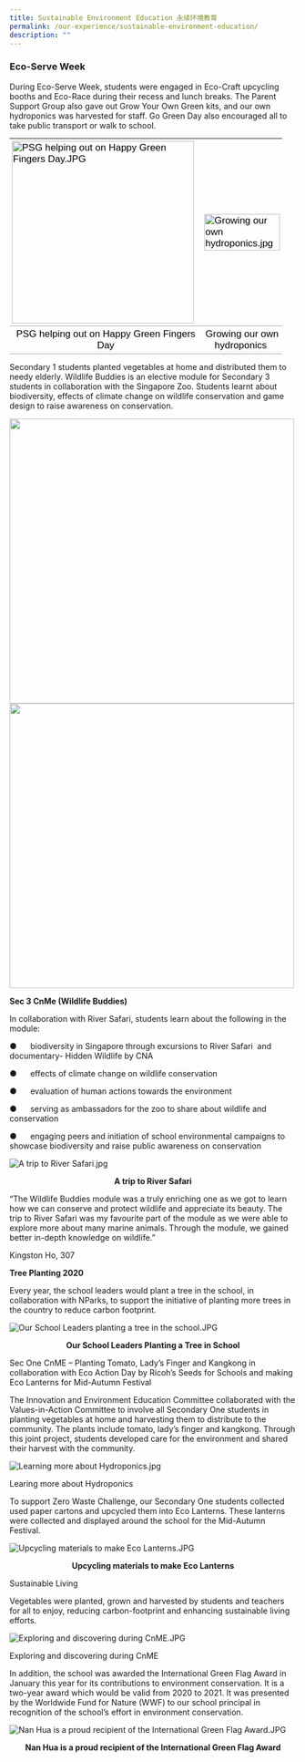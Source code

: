 ```yaml
---
title: Sustainable Environment Education 永续环境教育
permalink: /our-experience/sustainable-environment-education/
description: ""
---
```


### Eco-Serve Week&nbsp;  
  
During Eco-Serve Week, students were engaged in Eco-Craft upcycling booths and Eco-Race during their recess and lunch breaks. The Parent Support Group also gave out Grow Your Own Green kits, and our own hydroponics was harvested for staff. Go Green Day also encouraged all to take public transport or walk to school.  

<table style="margin-top: auto; margin-right: 0px !important; margin-bottom: auto; margin-left: auto; outline: 0px; padding: 0px; box-sizing: border-box; border-collapse: collapse; clear: both; border: none; width: 700px; height: auto !important; color: rgb(0, 0, 0); font-family: Raleway, sans-serif; font-size: 17px; font-style: normal; font-variant-ligatures: normal; font-variant-caps: normal; font-weight: 400; letter-spacing: normal; orphans: 2; text-align: left; text-transform: none; white-space: normal; widows: 2; word-spacing: 0px; -webkit-text-stroke-width: 0px; text-decoration-thickness: initial; text-decoration-style: initial; text-decoration-color: initial;" class="ive_eobj_center iveo_table ives_tab_simple"><tbody style="margin: 0px; outline: 0px; padding: 0px; box-sizing: border-box;"><tr style="margin: 0px; outline: 0px; padding: 0px; box-sizing: border-box;"><td style="margin: 0px; outline: 0px; padding: 4px; box-sizing: border-box; text-align: left; background-color: transparent; border-bottom: 1px solid rgb(170, 170, 170); color: inherit; width: 60px;"><img style="margin: 0px 10px 0px 0px; outline: 0px; padding: 0px; box-sizing: border-box; float: left; max-width: 100%; height: 320px; width: 320px;" class="ive_eobj_left" alt="PSG helping out on Happy Green Fingers Day.JPG" width="100%" src="/images/happygreenfingersday.jpg"><br style="margin: 0px; outline: 0px; padding: 0px; box-sizing: border-box;"></td><td style="margin: 0px; outline: 0px; padding: 4px; box-sizing: border-box; text-align: left; background-color: transparent; border-bottom: 1px solid rgb(170, 170, 170); color: inherit; width: 60px;"><img style="margin: 0px 10px 0px 0px; outline: 0px; padding: 0px; box-sizing: border-box; float: left; max-width: 100%; height: auto !important;" class="ive_eobj_left" alt="Growing our own hydroponics.jpg" width="100%" src="/images/hydroponics.jpg"><br style="margin: 0px; outline: 0px; padding: 0px; box-sizing: border-box;"></td></tr><tr style="margin: 0px; outline: 0px; padding: 0px; box-sizing: border-box;"><td style="margin: 0px; outline: 0px; padding: 4px; box-sizing: border-box; text-align: center; background-color: transparent; border-bottom: 1px solid rgb(170, 170, 170); color: inherit; width: 60px;">PSG helping out on Happy Green Fingers Day</td><td style="margin: 0px; outline: 0px; padding: 4px; box-sizing: border-box; text-align: center; background-color: transparent; border-bottom: 1px solid rgb(170, 170, 170); color: inherit; width: 60px;">Growing our own hydroponics&nbsp;</td></tr></tbody></table>

  
Secondary 1 students planted vegetables at home and distributed them to needy elderly. Wildlife Buddies is an elective module for Secondary 3 students in collaboration with the Singapore Zoo. Students learnt about biodiversity, effects of climate change on wildlife conservation and game design to raise awareness on conservation.  

<img style="width:500px" src="/images/see1.png">
<img style="width:500px" src="/images/see2.png">
  

**Sec 3 CnMe (Wildlife Buddies)**

In collaboration with River Safari, students learn about the following in the module:

●&nbsp;&nbsp;&nbsp;&nbsp;&nbsp;&nbsp;biodiversity in Singapore through excursions to River Safari&nbsp; and documentary- Hidden Wildlife by CNA

●&nbsp;&nbsp;&nbsp;&nbsp;&nbsp;&nbsp;effects of climate change on wildlife conservation

●&nbsp;&nbsp;&nbsp;&nbsp;&nbsp;&nbsp;evaluation of human actions towards the environment

●&nbsp;&nbsp;&nbsp;&nbsp;&nbsp;&nbsp;serving as ambassadors for the zoo to share about wildlife and conservation

●&nbsp;&nbsp;&nbsp;&nbsp;&nbsp;&nbsp;engaging peers and initiation of school environmental campaigns to showcase biodiversity and raise public awareness on conservation

![A trip to River Safari.jpg](/images/riversafari.jpg)

<p style="text-align: center"><strong>A trip to River Safari</strong></p>

“The Wildlife Buddies module was a truly enriching one as we got to learn how we can conserve and protect wildlife and appreciate its beauty. The trip to River Safari was my favourite part of the module as we were able to explore more about many marine animals. Through the module, we gained better in-depth knowledge on wildlife.”

Kingston Ho, 307

**Tree Planting 2020**

Every year, the school leaders would plant a tree in the school, in collaboration with NParks, to support the initiative of planting more trees in the country to reduce carbon footprint.

![Our School Leaders planting a tree in the school.JPG](/images/plantatree.jpg)

<p style="text-align: center"><strong>Our School Leaders Planting a Tree in School</strong></p>

  

Sec One CnME – Planting Tomato, Lady’s Finger and Kangkong in collaboration with Eco Action Day by Ricoh’s Seeds for Schools and making Eco Lanterns for Mid-Autumn Festival

  

The Innovation and Environment Education Committee collaborated with the Values-in-Action Committee to involve all Secondary One students in planting vegetables at home and harvesting them to distribute to the community. The plants include tomato, lady’s finger and kangkong. Through this joint project, students developed care for the environment and shared their harvest with the community.

![Learning more about Hydroponics.jpg](/images/1hydroponics.jpg)

Learing more about Hydroponics

  

To support Zero Waste Challenge, our Secondary One students collected used paper cartons and upcycled them into Eco Lanterns. These lanterns were collected and displayed around the school for the Mid-Autumn Festival.  

  

![Upcycling materials to make Eco Lanterns.JPG](/images/ecolanterns.jpg)

<p style="text-align: center"><strong>Upcycling materials to make Eco Lanterns</strong></p>

Sustainable Living  

Vegetables were planted, grown and harvested by students and teachers for all to enjoy, reducing carbon-footprint and enhancing sustainable living efforts.&nbsp;&nbsp; &nbsp; &nbsp;&nbsp;

![Exploring and discovering during CnME.JPG](/images/CnME.jpg)

Exploring and discovering during CnME

  

In addition, the school was awarded the International Green Flag Award in January this year for its contributions to environment conservation. It is a two-year award which would be valid from 2020 to 2021. It was presented by the Worldwide Fund for Nature (WWF) to our school principal in recognition of the school’s effort in environment conservation.

![Nan Hua is a proud recipient of the International Green Flag Award.JPG](/images/internationalgreenflagaward.jpg)

<p style="text-align: center"><strong>Nan Hua is a proud recipient of the International Green Flag Award</strong></p>
